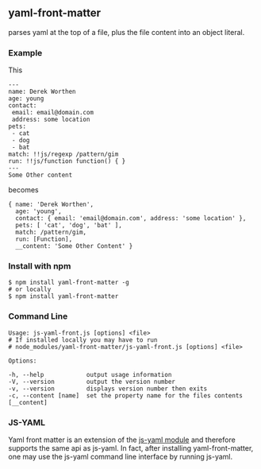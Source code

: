 ## yaml-front-matter

parses yaml at the top of a file, plus the file content into an object literal.

### Example

This 

    ---
    name: Derek Worthen
    age: young
    contact: 
     email: email@domain.com
     address: some location
    pets: 
     - cat
     - dog
     - bat
    match: !!js/regexp /pattern/gim
    run: !!js/function function() { }
    ---
    Some Other content
    
becomes

    { name: 'Derek Worthen',
      age: 'young',
      contact: { email: 'email@domain.com', address: 'some location' },
      pets: [ 'cat', 'dog', 'bat' ],
      match: /pattern/gim,
      run: [Function],
      __content: 'Some Other Content' }
      
### Install with npm

    $ npm install yaml-front-matter -g
    # or locally
    $ npm install yaml-front-matter
    
### Command Line

    Usage: js-yaml-front.js [options] <file>
    # If installed locally you may have to run 
    # node_modules/yaml-front-matter/js-yaml-front.js [options] <file>

    Options:

    -h, --help            output usage information
    -V, --version         output the version number
    -v, --version         displays version number then exits
    -c, --content [name]  set the property name for the files contents [__content]
    
### JS-YAML 

Yaml front matter is an extension of the [js-yaml module](https://github.com/nodeca/js-yaml) and therefore supports the same api as js-yaml. In fact, after installing yaml-front-matter, one may use the js-yaml command line interface by running js-yaml. 
    


      


    
    